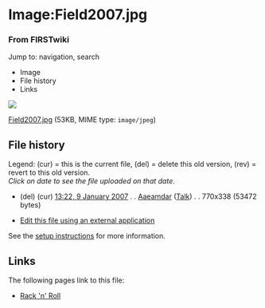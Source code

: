 

# Image:Field2007.jpg

### From FIRSTwiki

Jump to: navigation, search

  * Image
  * File history
  * Links

![](/media/a/a4/Field2007.jpg)

[Field2007.jpg](/media/a/a4/Field2007.jpg "Field2007.jpg" ) (53KB, MIME type:
`image/jpeg`)

## File history

Legend: (cur) = this is the current file, (del) = delete this old version,
(rev) = revert to this old version.  
_Click on date to see the file uploaded on that date_.

  * (del) (cur) [13:22, 9 January 2007](/media/a/a4/Field2007.jpg "/media/a/a4/Field2007.jpg" ) . . [Aaeamdar](User:Aaeamdar "User:Aaeamdar" ) ([Talk](/index.php?title=User_talk:Aaeamdar&action=edit "User talk:Aaeamdar" )) . . 770x338 (53472 bytes)
  

  * [Edit this file using an external application](/index.php?title=Image:Field2007.jpg&action=edit&externaledit=true&mode=file "Image:Field2007.jpg" )

See the [setup
instructions](http://meta.wikimedia.org/wiki/Help:External_editors
"http://meta.wikimedia.org/wiki/Help:External_editors" ) for more information.

## Links

The following pages link to this file:

  * [Rack 'n' Roll](Rack_%27n%27_Roll "Rack 'n' Roll" )

